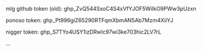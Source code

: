 mlg github token (old):
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

ponoso token:
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

nigger token:
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


...



